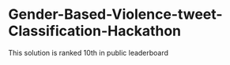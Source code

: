 # Gender-Based-Violence-tweet-Classification-Hackathon
This solution is ranked 10th in public leaderboard
